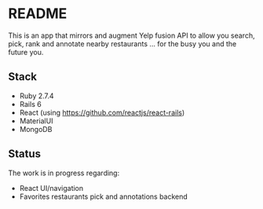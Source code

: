 # README

This is an app that mirrors and augment Yelp fusion API to allow you search, pick, rank and annotate nearby restaurants ... for the busy you and the future you.

## Stack

- Ruby 2.7.4
- Rails 6
- React (using https://github.com/reactjs/react-rails)
- MaterialUI
- MongoDB

## Status

The work is in progress regarding:

- React UI/navigation
- Favorites restaurants pick and annotations backend
